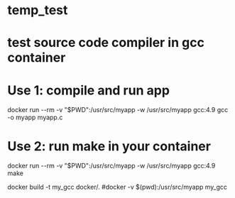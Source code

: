 # temp_test
# test source code compiler in gcc container

# Use 1: compile and run app
 docker run --rm -v "$PWD":/usr/src/myapp -w /usr/src/myapp gcc:4.9 gcc -o myapp myapp.c

 # Use 2: run make in your container
 docker run --rm -v "$PWD":/usr/src/myapp -w /usr/src/myapp gcc:4.9 make


docker build -t my_gcc docker/.
#docker -v $(pwd):/usr/src/myapp my_gcc 
